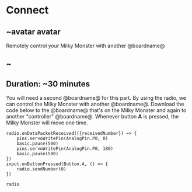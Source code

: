 # Connect

## ~avatar avatar

Remotely control your Milky Monster with another @boardname@

## ~

## Duration: ~30 minutes

You will need a second @boardname@ for this part. By using the radio, we can control the Milky Monster with another @boardname@.
Download the code below to the @boardname@ that's on the Milky Monster and again to another "controller" @boardname@. Whenever button **A** is pressed, the Milky Monster will move one time.

```blocks
radio.onDataPacketReceived(({receivedNumber}) => {
    pins.servoWritePin(AnalogPin.P0, 0)
    basic.pause(500)
    pins.servoWritePin(AnalogPin.P0, 180)
    basic.pause(500)
})
input.onButtonPressed(Button.A, () => {
    radio.sendNumber(0)
})
```

```package
radio
```
